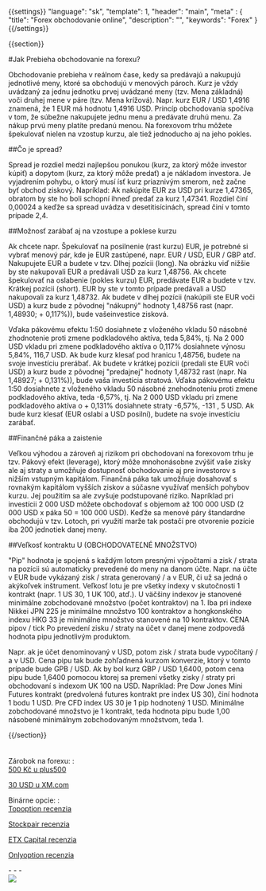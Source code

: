 {{settings}}
  "language": "sk",
  "template": 1,
  "header": "main",
  "meta" : {
    "title": "Forex obchodovanie online",
    "description": "",
    "keywords": "Forex"
  }
{{/settings}}

<div class="row">
<div class="col-md-9" role="main" markdown="1">

{{section}}


#Jak Prebieha obchodovanie na forexu?

Obchodovanie prebieha v reálnom čase, kedy sa predávajú a nakupujú jednotlivé meny, ktoré sa obchodujú v menových pároch. Kurz je vždy uvádzaný za jednu jednotku prvej uvádzané meny (tzv. Mena základná) voči druhej mene v páre (tzv. Mena krížová). Napr. kurz EUR / USD 1,4916 znamená, že 1 EUR má hodnotu 1,4916 USD. Princíp obchodovania spočíva v tom, že súbežne nakupujete jednu menu a predávate druhú menu. Za nákup prvú meny platíte predanú menou. Na forexovom trhu môžete špekulovať nielen na vzostup kurzu, ale tiež jednoducho aj na jeho pokles.

##Čo je spread?

Spread je rozdiel medzi najlepšou ponukou (kurz, za ktorý môže investor kúpiť) a dopytom (kurz, za ktorý môže predať) a je nákladom investora. Je vyjadrením pohybu, o ktorý musí ísť kurz priaznivým smerom, než začne byť obchod ziskový. Napríklad: Ak nakúpite EUR za USD pri kurze 1,47365, obratom by ste ho boli schopní ihneď predať za kurz 1,47341. Rozdiel činí 0,00024 a keďže sa spread uvádza v desetitisícinách, spread činí v tomto prípade 2,4.

##Možnosť zarábať aj na vzostupe a poklese kurzu

Ak chcete napr. Špekulovať na posilnenie (rast kurzu) EUR, je potrebné si vybrať menový pár, kde je EUR zastúpené, napr. EUR / USD, EUR / GBP atď. Nakupujete EUR a budete v tzv. Dlhej pozícii (long). Na obrázku viď nižšie by ste nakupovali EUR a predávali USD za kurz 1,48756. Ak chcete špekulovať na oslabenie (pokles kurzu) EUR, predávate EUR a budete v tzv. Krátkej pozícii (short). EUR by ste v tomto prípade predávali a USD nakupovali za kurz 1,48732. Ak budete v dlhej pozícii (nakúpili ste EUR voči USD) a kurz bude z pôvodnej "nákupný" hodnoty 1,48756 rast (napr. 1,48930; + 0,117%)), bude vašeinvestice zisková.

Vďaka pákovému efektu 1:50 dosiahnete z vloženého vkladu 50 násobné zhodnotenie proti zmene podkladového aktíva, teda 5,84%, tj. Na 2 000 USD vkladu pri zmene podkladového aktíva o 0,117% dosiahnete výnosu 5,84%, 116,7 USD. Ak bude kurz klesať pod hranicu 1,48756, budete na svoje investíciu prerábať. Ak budete v krátkej pozícii (predali ste EUR voči USD) a kurz bude z pôvodnej "predajnej" hodnoty 1,48732 rast (napr. Na 1,48927; + 0,131%)), bude vaša investícia stratová. Vďaka pákovému efektu 1:50 dosiahnete z vloženého vkladu 50 násobné znehodnoteniu proti zmene podkladového aktíva, teda -6,57%, tj. Na 2 000 USD vkladu pri zmene podkladového aktíva o + 0,131% dosiahnete straty -6,57%, -131 , 5 USD. Ak bude kurz klesať (EUR oslabí a USD posilní), budete na svoje investíciu zarábať.

##Finančné páka a zaistenie

Veľkou výhodou a zároveň aj rizikom pri obchodovaní na forexovom trhu je tzv. Pákový efekt (leverage), ktorý môže mnohonásobne zvýšiť vaše zisky ale aj straty a umožňuje dostupnosť obchodovanie aj pre investorov s nižším vstupným kapitálom. Finančná páka tak umožňuje dosahovať s rovnakým kapitálom vyšších ziskov a súčasne využívať menších pohybov kurzu. Jej použitím sa ale zvyšuje podstupované riziko. Napríklad pri investícii 2 000 USD môžete obchodovať s objemom až 100 000 USD (2 000 USD x páka 50 = 100 000 USD). Keďže sa menové páry štandardne obchodujú v tzv. Lotoch, pri využití marže tak postačí pre otvorenie pozície iba 200 jednotiek danej meny.

##Veľkosť kontraktu U (OBCHODOVATEĽNÉ MNOŽSTVO)

"Pip" hodnota je spojená s každým lotom presnými výpočtami a zisk / strata na pozícii sú automaticky prevedené do meny na danom účte. Napr. na účte v EUR bude vykázaný zisk / strata generovaný / a v EUR, či už sa jedná o akýkoľvek inštrument. Veľkosť lotu je pre všetky indexy v skutočnosti 1 kontrakt (napr. 1 US 30, 1 UK 100, atď.). U väčšiny indexov je stanovené minimálne zobchodované množstvo (počet kontraktov) na 1. Iba pri indexe Nikkei JPN 225 je minimálne množstvo 100 kontraktov a hongkonského indexu HKG 33 je minimálne množstvo stanovené na 10 kontraktov. CENA pipov / tick Po prevedení zisku / straty na účet v danej mene zodpovedá hodnota pipu jednotlivým produktom.

Napr. ak je účet denominovaný v USD, potom zisk / strata bude vypočítaný / a v USD. Cena pipu tak bude zohľadnená kurzom konverzie, ktorý v tomto prípade bude GPB / USD. Ak by bol kurz GBP / USD 1,6400, potom cena pipu bude 1,6400 pomocou ktorej sa premení všetky zisky / straty pri obchodovaní s indexom UK 100 na USD. Napríklad: Pre Dow Jones Mini Futures kontrakt (predvolená futures kontrakt pre index US 30), činí hodnota 1 bodu 1 USD. Pre CFD index US 30 je 1 pip hodnotený 1 USD. Minimálne zobchodované množstvo je 1 kontrakt, teda hodnota pipu bude 1,00 násobené minimálnym zobchodovaným množstvom, teda 1.



{{/section}}
</div>
<div class="col-md-3" markdown="1">
<div class="well" markdown="1" style="margin-top: 2.5em">

Zárobok na forexu:
:    
[500 Kč u plus500](http://www.forexsrovnavac.cz/sk/plus500 "plus500")

[30 USD u XM.com](http://www.forexsrovnavac.cz/sk/xm-xemarkets-com "XM.com")

Binárne opcie:
:    
[Topoption recenzia](http://www.forexsrovnavac.cz/sk/topoption "TopOption recenzia")

[Stockpair recenzia](http://www.forexsrovnavac.cz/sk/stockpair "Stockapair recenzia")

[ETX Capital recenzia](http://www.forexsrovnavac.cz/sk/etx-capital-skusenosti "ETX Capital recenzia")

[Onlyoption recenzia](http://www.forexsrovnavac.cz/sk/onlyoption "Onlyoption recenzia")


</div>
<div class="container-fluid" markdown="1">
- - -


</div>
<div class="container-fluid" markdown="1">

</div>
<div class="container-fluid" markdown="1">



</div>
<div class="container-fluid" markdown="1">



</div>
<div class="container-fluid" markdown="1">
<a href="http://blog.forexsrovnavac.cz/sk/plus500cz"  target="_blank">
 <img src="http://blog.forexsrovnavac.cz/wp-content/uploads/2014/10/informace.png" width="" height=""/>

</a>

</div>
</div>
</div>
